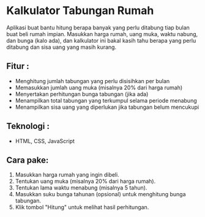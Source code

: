 # Kalkulator Tabungan Rumah

Aplikasi buat bantu hitung berapa banyak yang perlu ditabung tiap bulan buat beli rumah impian. Masukkan harga rumah, uang muka, waktu nabung, dan bunga (kalo ada), dan kalkulator ini bakal kasih tahu berapa yang perlu ditabung dan sisa uang yang masih kurang.

## Fitur :
- Menghitung jumlah tabungan yang perlu disisihkan per bulan
- Memasukkan jumlah uang muka (misalnya 20% dari harga rumah)
- Menyertakan perhitungan bunga tabungan (jika ada)
- Menampilkan total tabungan yang terkumpul selama periode menabung
- Menampilkan sisa uang yang diperlukan jika tabungan belum mencukupi

## Teknologi :
- HTML, CSS, JavaScript 

## Cara pake:
1. Masukkan harga rumah yang ingin dibeli.
2. Tentukan uang muka (misalnya 20% dari harga rumah).
3. Tentukan lama waktu menabung (misalnya 5 tahun).
4. Masukkan suku bunga tahunan (opsional) untuk menghitung bunga tabungan.
5. Klik tombol "Hitung" untuk melihat hasil perhitungan.
